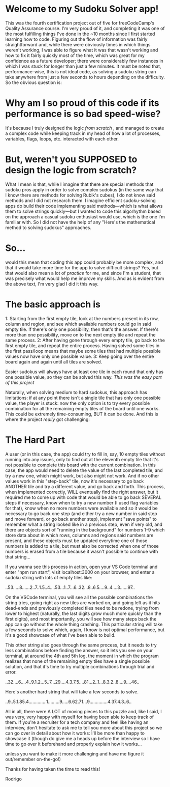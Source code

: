 # Welcome to my Sudoku Solver app!

This was the fourth certification project out of five for freeCodeCamp's Quality Assurance course. I'm very proud of it, and completing it was one of the most fulfilling things I've done in the ~10 months since I first started learning how to code. Figuring out the flow of information was fairly straightforward and, while there were obviously times in which things weren't working, I was able to figure what it was that wasn't working and how to fix it fairly quickly most of the time, which was great for my confidence as a future developer; there were considerably few instances in which I was stuck for longer than just a few minutes. It must be noted that, performance-wise, this is not ideal code, as solving a sudoku string can take anywhere from just a few seconds to hours depending on the difficulty. So the obvious question is: 

# Why am I so proud of this code if its performance is so bad speed-wise? 

It's because I truly designed the logic *from scratch* , and managed to create a complex code while keeping track in my head of how a lot of processes, variables, flags, loops, etc. interacted with each other. 

# But, weren't you SUPPOSED to design the logic from scratch?

What I mean is that, while I imagine that there are special methods that sudoku pros apply in order to solve complex sudokus (in the same way that I know there are methods for solving Rubik's cubes), I do not know said methods and I did not research them. I imagine efficient sudoku-solving apps do build their code implementing said methods—which is what allows them to solve strings quickly—but I wanted to code this algorhythm based on the approach a casual sudoku enthusiast would use, which is the one I'm familiar with. So I did not have the help of any "Here's the mathematical method to solving sudokus" approaches.

# So...

would this mean that coding this app could probably be more complex, and that it would take more time for the app to solve difficult strings? Yes, but that would also mean a lot of *practice* for me, and since I'm a student, that was precisely what would help me improve my skills. And as is evident from the above text, I'm very glad I did it this way.

# The basic approach is

1: Starting from the first empty tile, look at the numbers present in its row, column and region, and see which available numbers could go in said empty tile. If there's only one possibility, then that's the answer. If there's more than one possibility, move on to the next empty tile and repeat the same process.
2: After having gone through every empty tile, go back to the first empty tile, and repeat the entire process. Having solved some tiles in the first pass/loop means that maybe some tiles that had multiple possible values now have only one possible value.
3: Keep going over the entire board again and again until all tiles are solved.

Easier sudokus will always have at least one tile in each round that only has one possible value, so they can be solved this way. *This was the easy part of this project*

Naturally, when solving medium to hard sudokus, this approach has limitations: if at any point there isn't a single tile that has only one possible value, the player is stuck: now the only option is to try every possible combination for all the remaining empty tiles of the board until one works. This could be extremely time-consuming, BUT it can be done. And this is where the project *really* got challenging:

# The Hard Part

A user (or in this case, the app) could try to fill in, say, 10 empty tiles without running into any issues, only to find out at the eleventh empty tile that it's not possible to complete this board with the current combination. In this case, the app would need to delete the value of the last completed tile, and try a new one, which might work, but also might not work. And if no other values work in this "step-back" tile, now it's necessary to go back ANOTHER tile and try a different value, and go back and forth. This process, when implemented correctly, WILL eventually find the right answer, but it required me to come up with code that would be able to go back SEVERAL steps if necessary, know when to try a new number (I used flag variables for that), know when no more numbers were available and so it would be necessary to go back one step (and either try a new number in said step and move forward, or go back another step), implement "save points" to remember what a string looked like in a previous step, even if very old, and there are objects sort of "running in the background" for numbers 1-9 which store data about in which rows, columns and regions said numbers are present, and these objects must be updated everytime one of those numbers is added to a tile, but must also be corrected when one of those numbers is erased from a tile because it wasn't possible to continue with that string...

If you wanna see this process in action, open your VS Code terminal and enter "npm run start", visit localhost:3000 on your browser, and enter a sudoku string with lots of empty tiles like:

..53.....8......2..7..1.5..4....53...1..7...6..32...8..6.5....9..4....3......97..

On the VSCode terminal, you will see all the possible combinations the string tries, going right as new tiles are worked on, and going left as it hits dead-ends and previously completed tiles need to be redone, trying from lower to highest (naturally, the last digits grow much more quickly than the first digits), and most importantly, you will see how many steps back the app can go without the whole thing crashing. This particular string will take a few seconds to solve which, again, I know is not optimal performance, but it's a good showcase of what I've been able to build.

This other string also goes through the same process, but it needs to try less combinations before finding the answer, so it lets you see on your terminal, at around the 4th and 5th log, the moment in which the program realizes that none of the remaining empty tiles have a single possible solution, and that it's time to try multiple combinations through trial and error.

..32....6....4..9.1.2...5..7...29....4.3.7.5....81...2..1...8.3.2..8....9....46..

Here's another hard string that will take a few seconds to solve.

..9..5.1.85.4..............1.........9.....6.62.71...9..............4.37.4.3..6..

All in all, there were A LOT of moving pieces to this puzzle and, like I said, I was very, very happy with myself for having been able to keep track of them. If you're a recruiter for a tech company and feel like having an interview, don't hesitate to ask me to tell you more about this project so we can go over in detail about how it works: I'll be more than happy to showcase it (though do give me a heads up before the interview so I have time to go over it beforehand and properly explain how it works... 

unless you want to make it more challenging and have me figure it out/remember on-the-go!)

Thanks for having taken the time to read this!

Rodrigo

<!-- This is the boilerplate for the Sudoku Solver project. Instructions to complete your project can be found at https://www.freecodecamp.org/learn/quality-assurance/quality-assurance-projects/sudoku-solver -->
